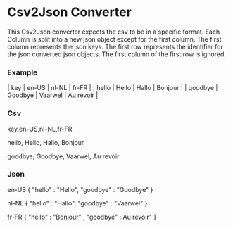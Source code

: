 Csv2Json Converter
==================

This Csv2Json converter expects the csv to be in a specific format. Each Column is split into a new json object except for the first column. The first column represents the json keys. The first row represents the identifier for the json converted json objects. The first column of the first row is ignored.

### Example

| key     | en-US   | nl-NL   | fr-FR     |
| hello   | Hello   | Hallo   | Bonjour   |
| goodbye | Goodbye | Vaarwel | Au revoir |

### Csv

key,en-US,nl-NL,fr-FR

hello, Hello, Hallo, Bonjour

goodbye, Goodbye, Vaarwel, Au revoir

### Json

en-US { "hello" : "Hello", "goodbye" : "Goodbye" }

nl-NL { "hello" : "Hallo", "goodbye" : "Vaarwel" }

fr-FR { "hello" : "Bonjour" , "goodbye" : Au revoir" }
